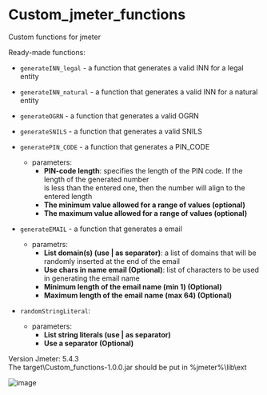 # Custom_jmeter_functions

Custom functions for jmeter

Ready-made functions:
 - `generateINN_legal` - a function that generates a valid INN for a legal entity
 
 - `generateINN_natural` - a function that generates a valid INN for a natural entity
 
 - `generateOGRN` - a function that generates a valid OGRN
 
 - `generateSNILS` - a function that generates a valid SNILS
 
 - `generatePIN_CODE` - a function that generates a PIN_CODE   
   - parameters:
     - **PIN-code length**: specifies the length of the PIN code. If the length of the generated number   
           is less than the entered one, then the number will align to the entered length 
     - **The minimum value allowed for a range of values (optional)**
     - **The maximum value allowed for a range of values (optional)**
     
 - `generateEMAIL` - a function that generates a email   
   - parametrs:
     - **List domain(s) (use | as separator)**: a list of domains that will be randomly inserted at the end of the email
     - **Use chars in name email (Optional)**: list of characters to be used in generating the email name
     - **Minimum length of the email name (min 1) (Optional)**
     - **Maximum length of the email name (max 64) (Optional)**
     
 - `randomStringLiteral`:
   - parameters:
     - **List string literals (use | as separator)**
     - **Use a separator (Optional)**
     

Version Jmeter: 5.4.3   
The target\Custom_functions-1.0.0.jar should be put in %jmeter%\lib\ext

![image](https://user-images.githubusercontent.com/80261859/178257439-a4f97257-3f1d-4485-837e-b1f409a9be72.png)

